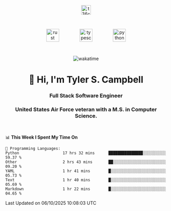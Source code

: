<p align="center">
<a href="https://www.linkedin.com/in/t36campbell" target="blank"><img align="center" src="https://ik.imagekit.io/t36campbell/Portfolio/linkedin.png.original_m8bbGgPh6.png" alt="t36campbell" height="30" width="30" /></a>
</p>
<p align="center">
    <img src="https://rustacean.net/assets/rustacean-orig-noshadow.svg" alt="rust" width="40" height="40" style="margin: 6%;" />
    <img src="https://cdn.worldvectorlogo.com/logos/typescript.svg" alt="typescript" width="40" height="40" style="margin: 6%;" />
    <img src="https://cdn.worldvectorlogo.com/logos/python-5.svg" alt="python" width="40" height="40" style="margin: 6%;" />
</p>
<div align="center">
  
  ![wakatime](https://wakatime.com/badge/user/738aac7f-8868-4bc3-a1df-4c36703ee4b6.svg)
  
</div>

<h1 align="center">👋 Hi, I'm Tyler S. Campbell</h1>
<h3 align="center">Full Stack Software Engineer</h3>
<h3 align="center">United States Air Force veteran with a M.S. in Computer Science.</h3>
<br>

<!--START_SECTION:waka-->
📊 **This Week I Spent My Time On** 

```text
💬 Programming Languages: 
Python                   17 hrs 32 mins      ███████████████░░░░░░░░░░   59.37 % 
Other                    2 hrs 43 mins       ██░░░░░░░░░░░░░░░░░░░░░░░   09.20 % 
YAML                     1 hr 41 mins        █░░░░░░░░░░░░░░░░░░░░░░░░   05.73 % 
Text                     1 hr 40 mins        █░░░░░░░░░░░░░░░░░░░░░░░░   05.69 % 
Markdown                 1 hr 22 mins        █░░░░░░░░░░░░░░░░░░░░░░░░   04.65 % 
```


 Last Updated on 06/10/2025 10:08:03 UTC
<!--END_SECTION:waka-->
